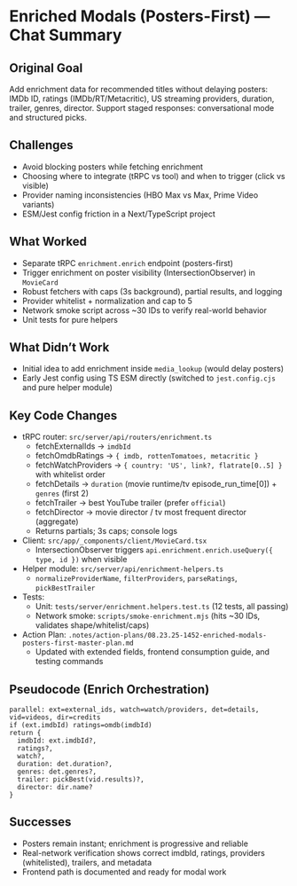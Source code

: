 # Enriched Modals (Posters-First) — Chat Summary

## Original Goal
Add enrichment data for recommended titles without delaying posters: IMDb ID, ratings (IMDb/RT/Metacritic), US streaming providers, duration, trailer, genres, director. Support staged responses: conversational mode and structured picks.

## Challenges
- Avoid blocking posters while fetching enrichment
- Choosing where to integrate (tRPC vs tool) and when to trigger (click vs visible)
- Provider naming inconsistencies (HBO Max vs Max, Prime Video variants)
- ESM/Jest config friction in a Next/TypeScript project

## What Worked
- Separate tRPC `enrichment.enrich` endpoint (posters-first)
- Trigger enrichment on poster visibility (IntersectionObserver) in `MovieCard`
- Robust fetchers with caps (3s background), partial results, and logging
- Provider whitelist + normalization and cap to 5
- Network smoke script across ~30 IDs to verify real-world behavior
- Unit tests for pure helpers

## What Didn’t Work
- Initial idea to add enrichment inside `media_lookup` (would delay posters)
- Early Jest config using TS ESM directly (switched to `jest.config.cjs` and pure helper module)

## Key Code Changes
- tRPC router: `src/server/api/routers/enrichment.ts`
  - fetchExternalIds → `imdbId`
  - fetchOmdbRatings → `{ imdb, rottenTomatoes, metacritic }`
  - fetchWatchProviders → `{ country: 'US', link?, flatrate[0..5] }` with whitelist order
  - fetchDetails → `duration` (movie runtime/tv episode_run_time[0]) + `genres` (first 2)
  - fetchTrailer → best YouTube trailer (prefer `official`)
  - fetchDirector → movie director / tv most frequent director (aggregate)
  - Returns partials; 3s caps; console logs
- Client: `src/app/_components/client/MovieCard.tsx`
  - IntersectionObserver triggers `api.enrichment.enrich.useQuery({ type, id })` when visible
- Helper module: `src/server/api/enrichment-helpers.ts`
  - `normalizeProviderName`, `filterProviders`, `parseRatings`, `pickBestTrailer`
- Tests:
  - Unit: `tests/server/enrichment.helpers.test.ts` (12 tests, all passing)
  - Network smoke: `scripts/smoke-enrichment.mjs` (hits ~30 IDs, validates shape/whitelist/caps)
- Action Plan: `.notes/action-plans/08.23.25-1452-enriched-modals-posters-first-master-plan.md`
  - Updated with extended fields, frontend consumption guide, and testing commands

## Pseudocode (Enrich Orchestration)
```
parallel: ext=external_ids, watch=watch/providers, det=details, vid=videos, dir=credits
if (ext.imdbId) ratings=omdb(imdbId)
return {
  imdbId: ext.imdbId?,
  ratings?,
  watch?,
  duration: det.duration?,
  genres: det.genres?,
  trailer: pickBest(vid.results)?,
  director: dir.name?
}
```

## Successes
- Posters remain instant; enrichment is progressive and reliable
- Real-network verification shows correct imdbId, ratings, providers (whitelisted), trailers, and metadata
- Frontend path is documented and ready for modal work
